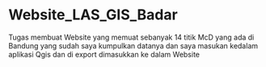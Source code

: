 # Website_LAS_GIS_Badar
Tugas membuat Website yang memuat sebanyak 14 titik McD yang ada di Bandung yang sudah saya kumpulkan datanya dan saya masukan kedalam aplikasi Qgis dan di export dimasukkan ke dalam Website
